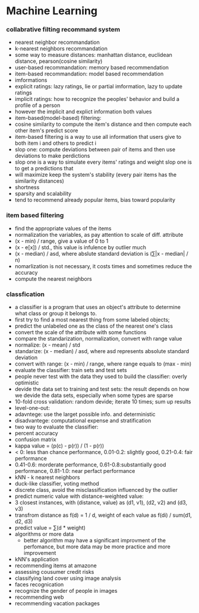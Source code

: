 # Machine Learning

### collabrative filting recommand system
* nearest neighbor recommandation
* k-nearest neighbors recommandation
* some way to measure distances: manhattan distance, euclidean distance, pearson(cosine similarity)
* user-based recommandation: memory based recommendation
* item-based recommandation: model based recommendation
* imformations
 * explicit ratings: lazy ratings, lie or partial imformation, lazy to update ratings
 * implicit ratings: how to recognize the peoples' behavior and build a profile of a person
 * however the implicit and explict information both values
* item-based(model-based) filtering:
 * cosine similarity to compute the item's distance and then compute each other item's predict score
 * item-based filtering is a way to use all information that users give to both item i and others to predict i
 * slop one: compute deviations between pair of items and then use deviations to make perdictions
 * slop one is a way to simulate every items' ratings and weight slop one is to get a predictions that
 * will maximize keep the system's stability (every pair items has the similarity distances)
* shortness
 * sparsity and scalability
 * tend to recommend already popular items, bias toward popularity

### item based filtering
* find the appropriate values of the items
* normalization the variables, as pay attention to scale of diff. attribute
 * (x - min) / range, give a value of 0 to 1
 * (x - e[x]) / std., this value is infulence by outlier much
 * (x - median) / asd, where abslute standard deviation is (∑|x - median| / n)
 * nomarlization is not necessary, it costs times and sometimes reduce the accuracy
* compute the nearest neighbors

### classfication
* a classifier is a program that uses an object's attribute to determine what class or group it belongs to.
 * first try to find a most nearest thing from some labeled objects;
 * predict the unlabeled one as the class of the nearest one's class
* convert the scale of the attribute with some functions
 * compare the standarization, normalization, convert with range value
 * normalize: (x - mean) / std
 * standarize: (x - median) / asd, where asd represents absolute standard deviation
 * convert with range: (x - min) / range, where range equals to (max - min)
* evaluate the classifier: train sets and test sets
 * people never test with the data they used to build the classifier: overly optimistic
 * devide the data set to training and test sets: the result depends on how we devide the data sets, especially when some types are sparse
 * 10-fold cross validation: random devide; iterate 10 times; sum up results
 * level-one-out:
  * adavntege: use the larget possible info. and deterministic
  * disadvantege: computational expense and stratification
 * two way to evaluate the classifier:
  * percent accuracy
  * confusion matrix
 * kappa value = (p(c) - p(r)) / (1 - p(r))
  * < 0: less than chance performance, 0.01-0.2: slightly good, 0.21-0.4: fair performance
  * 0.41-0.6: morderate performance, 0.61-0.8:substantially good performance, 0.81-1.0: near perfact performance
* kNN - k nearest neighbors
 * duck-like classifier, voting method
 * discrete class, avoid the misclassification influenced by the outlier
 * predict numeric value with distance-weighted value:
  * 3 closest instances, with (distance, value) as (d1, v1), (d2, v2) and (d3, v3)
  * transfrom distance as f(d) = 1 / d, weight of each value as f(di) / sum(d1, d2, d3)
  * predict value = ∑(d * weight)
* algorithms or more data
  * better algorithm may have a significant improvment of the perfomance, but more data may be more practice and more improvement
* kNN's application
 * recommending items at amazone
 * assessing cousumer credit risks
 * classifying land cover using image analysis
 * faces recognication
 * recognize the gender of people in images
 * recommending web
 * recommending vacation packages
